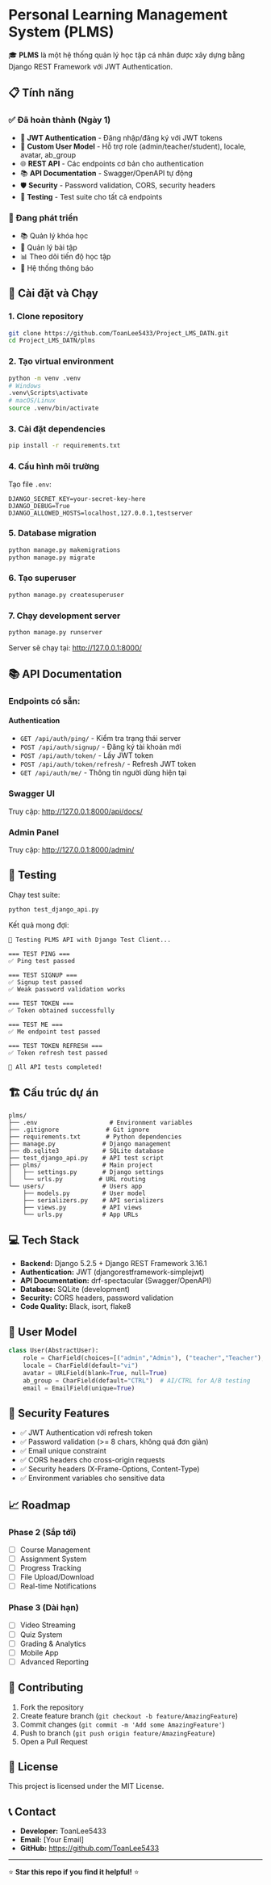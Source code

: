 # Personal Learning Management System (PLMS)

🎓 **PLMS** là một hệ thống quản lý học tập cá nhân được xây dựng bằng Django REST Framework với JWT Authentication.

## 📋 Tính năng

### ✅ Đã hoàn thành (Ngày 1)
- 🔐 **JWT Authentication** - Đăng nhập/đăng ký với JWT tokens
- 👤 **Custom User Model** - Hỗ trợ role (admin/teacher/student), locale, avatar, ab_group
- 🌐 **REST API** - Các endpoints cơ bản cho authentication
- 📚 **API Documentation** - Swagger/OpenAPI tự động
- 🛡️ **Security** - Password validation, CORS, security headers
- 🧪 **Testing** - Test suite cho tất cả endpoints

### 🔄 Đang phát triển
- 📚 Quản lý khóa học
- 📝 Quản lý bài tập
- 📊 Theo dõi tiến độ học tập
- 💬 Hệ thống thông báo

## 🚀 Cài đặt và Chạy

### 1. Clone repository
```bash
git clone https://github.com/ToanLee5433/Project_LMS_DATN.git
cd Project_LMS_DATN/plms
```

### 2. Tạo virtual environment
```bash
python -m venv .venv
# Windows
.venv\Scripts\activate
# macOS/Linux
source .venv/bin/activate
```

### 3. Cài đặt dependencies
```bash
pip install -r requirements.txt
```

### 4. Cấu hình môi trường
Tạo file `.env`:
```env
DJANGO_SECRET_KEY=your-secret-key-here
DJANGO_DEBUG=True
DJANGO_ALLOWED_HOSTS=localhost,127.0.0.1,testserver
```

### 5. Database migration
```bash
python manage.py makemigrations
python manage.py migrate
```

### 6. Tạo superuser
```bash
python manage.py createsuperuser
```

### 7. Chạy development server
```bash
python manage.py runserver
```

Server sẽ chạy tại: http://127.0.0.1:8000/

## 📚 API Documentation

### Endpoints có sẵn:

#### Authentication
- `GET /api/auth/ping/` - Kiểm tra trạng thái server
- `POST /api/auth/signup/` - Đăng ký tài khoản mới
- `POST /api/auth/token/` - Lấy JWT token
- `POST /api/auth/token/refresh/` - Refresh JWT token  
- `GET /api/auth/me/` - Thông tin người dùng hiện tại

### Swagger UI
Truy cập: http://127.0.0.1:8000/api/docs/

### Admin Panel
Truy cập: http://127.0.0.1:8000/admin/

## 🧪 Testing

Chạy test suite:
```bash
python test_django_api.py
```

Kết quả mong đợi:
```
🚀 Testing PLMS API with Django Test Client...

=== TEST PING ===
✅ Ping test passed

=== TEST SIGNUP ===
✅ Signup test passed
✅ Weak password validation works

=== TEST TOKEN ===
✅ Token obtained successfully

=== TEST ME ===
✅ Me endpoint test passed

=== TEST TOKEN REFRESH ===
✅ Token refresh test passed

🎉 All API tests completed!
```

## 🏗️ Cấu trúc dự án

```
plms/
├── .env                    # Environment variables
├── .gitignore             # Git ignore
├── requirements.txt       # Python dependencies
├── manage.py             # Django management
├── db.sqlite3            # SQLite database
├── test_django_api.py    # API test script
├── plms/                 # Main project
│   ├── settings.py       # Django settings
│   └── urls.py          # URL routing
└── users/                # Users app
    ├── models.py         # User model
    ├── serializers.py    # API serializers
    ├── views.py          # API views
    └── urls.py           # App URLs
```

## 💻 Tech Stack

- **Backend:** Django 5.2.5 + Django REST Framework 3.16.1
- **Authentication:** JWT (djangorestframework-simplejwt)
- **API Documentation:** drf-spectacular (Swagger/OpenAPI)
- **Database:** SQLite (development)
- **Security:** CORS headers, password validation
- **Code Quality:** Black, isort, flake8

## 👥 User Model

```python
class User(AbstractUser):
    role = CharField(choices=[("admin","Admin"), ("teacher","Teacher"), ("student","Student")])
    locale = CharField(default="vi")
    avatar = URLField(blank=True, null=True)
    ab_group = CharField(default="CTRL")  # AI/CTRL for A/B testing
    email = EmailField(unique=True)
```

## 🔐 Security Features

- ✅ JWT Authentication với refresh token
- ✅ Password validation (>= 8 chars, không quá đơn giản)
- ✅ Email unique constraint
- ✅ CORS headers cho cross-origin requests
- ✅ Security headers (X-Frame-Options, Content-Type)
- ✅ Environment variables cho sensitive data

## 📈 Roadmap

### Phase 2 (Sắp tới)
- [ ] Course Management
- [ ] Assignment System  
- [ ] Progress Tracking
- [ ] File Upload/Download
- [ ] Real-time Notifications

### Phase 3 (Dài hạn)
- [ ] Video Streaming
- [ ] Quiz System
- [ ] Grading & Analytics
- [ ] Mobile App
- [ ] Advanced Reporting

## 🤝 Contributing

1. Fork the repository
2. Create feature branch (`git checkout -b feature/AmazingFeature`)
3. Commit changes (`git commit -m 'Add some AmazingFeature'`)
4. Push to branch (`git push origin feature/AmazingFeature`)
5. Open a Pull Request

## 📝 License

This project is licensed under the MIT License.

## 📞 Contact

- **Developer:** ToanLee5433
- **Email:** [Your Email]
- **GitHub:** https://github.com/ToanLee5433

---

⭐ **Star this repo if you find it helpful!** ⭐
